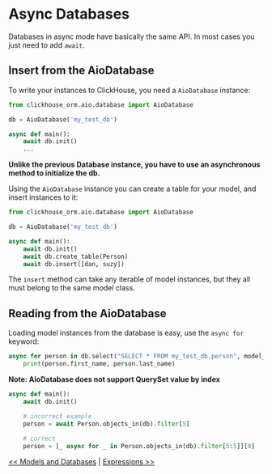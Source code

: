 Async Databases
====================

Databases in async mode have basically the same API. In most cases you just need to add `await`.

Insert from the AioDatabase
-------------------------

To write your instances to ClickHouse, you need a `AioDatabase` instance:

```python
from clickhouse_orm.aio.database import AioDatabase

db = AioDatabase('my_test_db')

async def main():
    await db.init()
    ...
```

**Unlike the previous Database instance, you have to use an asynchronous method to initialize the db.**


Using the `AioDatabase` instance you can create a table for your model, and insert instances to it:
```python
from clickhouse_orm.aio.database import AioDatabase

db = AioDatabase('my_test_db')

async def main():
    await db.init()
    await db.create_table(Person)
    await db.insert([dan, suzy])
```

The `insert` method can take any iterable of model instances, but they all must belong to the same model class.

Reading from the AioDatabase
-------------------------

Loading model instances from the database is easy, use the `async for` keyword:
```python
async for person in db.select("SELECT * FROM my_test_db.person", model_class=Person):
    print(person.first_name, person.last_name)
```
**Note: AioDatabase does not support QuerySet value by index**

```python
async def main():
    await db.init()

    # incorrect example
    person = await Person.objects_in(db).filter[5]
    
    # correct
    person = [_ async for _ in Person.objects_in(db).filter[5:5]][0]
```


[<< Models and Databases](models_and_databases.md) | [Expressions >>](expressions.md)